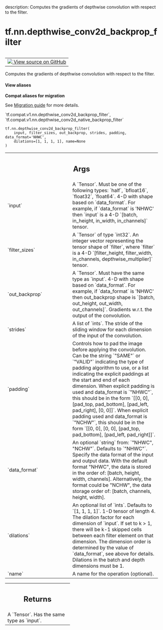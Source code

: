 description: Computes the gradients of depthwise convolution with respect to the filter.

<div itemscope itemtype="http://developers.google.com/ReferenceObject">
<meta itemprop="name" content="tf.nn.depthwise_conv2d_backprop_filter" />
<meta itemprop="path" content="Stable" />
</div>

# tf.nn.depthwise_conv2d_backprop_filter

<!-- Insert buttons and diff -->

<table class="tfo-notebook-buttons tfo-api nocontent" align="left">
<td>
  <a target="_blank" href="https://github.com/tensorflow/tensorflow/blob/r2.3/tensorflow/python/ops/nn_ops.py#L2910-L2978">
    <img src="https://www.tensorflow.org/images/GitHub-Mark-32px.png" />
    View source on GitHub
  </a>
</td>
</table>



Computes the gradients of depthwise convolution with respect to the filter.

<section class="expandable">
  <h4 class="showalways">View aliases</h4>
  <p>
<b>Compat aliases for migration</b>
<p>See
<a href="https://www.tensorflow.org/guide/migrate">Migration guide</a> for
more details.</p>
<p>`tf.compat.v1.nn.depthwise_conv2d_backprop_filter`, `tf.compat.v1.nn.depthwise_conv2d_native_backprop_filter`</p>
</p>
</section>

<pre class="devsite-click-to-copy prettyprint lang-py tfo-signature-link">
<code>tf.nn.depthwise_conv2d_backprop_filter(
    input, filter_sizes, out_backprop, strides, padding, data_format='NHWC',
    dilations=[1, 1, 1, 1], name=None
)
</code></pre>



<!-- Placeholder for "Used in" -->


<!-- Tabular view -->
 <table class="responsive fixed orange">
<colgroup><col width="214px"><col></colgroup>
<tr><th colspan="2"><h2 class="add-link">Args</h2></th></tr>

<tr>
<td>
`input`
</td>
<td>
A `Tensor`. Must be one of the following types: `half`, `bfloat16`,
`float32`, `float64`. 4-D with shape based on `data_format`.  For example,
if `data_format` is 'NHWC' then `input` is a 4-D `[batch, in_height,
in_width, in_channels]` tensor.
</td>
</tr><tr>
<td>
`filter_sizes`
</td>
<td>
A `Tensor` of type `int32`. An integer vector representing the
tensor shape of `filter`, where `filter` is a 4-D `[filter_height,
filter_width, in_channels, depthwise_multiplier]` tensor.
</td>
</tr><tr>
<td>
`out_backprop`
</td>
<td>
A `Tensor`. Must have the same type as `input`. 4-D with shape
based on `data_format`. For example, if `data_format` is 'NHWC' then
out_backprop shape is `[batch, out_height, out_width, out_channels]`.
Gradients w.r.t. the output of the convolution.
</td>
</tr><tr>
<td>
`strides`
</td>
<td>
A list of `ints`. The stride of the sliding window for each
dimension of the input of the convolution.
</td>
</tr><tr>
<td>
`padding`
</td>
<td>
Controls how to pad the image before applying the convolution. Can
be the string `"SAME"` or `"VALID"` indicating the type of padding
algorithm to use, or a list indicating the explicit paddings at the start
and end of each dimension. When explicit padding is used and data_format
is `"NHWC"`, this should be in the form `[[0, 0], [pad_top, pad_bottom],
[pad_left, pad_right], [0, 0]]`. When explicit padding used and
data_format is `"NCHW"`, this should be in the form `[[0, 0], [0, 0],
[pad_top, pad_bottom], [pad_left, pad_right]]`.
</td>
</tr><tr>
<td>
`data_format`
</td>
<td>
An optional `string` from: `"NHWC", "NCHW"`. Defaults to
`"NHWC"`. Specify the data format of the input and output data. With the
default format "NHWC", the data is stored in the order of: [batch, height,
width, channels].
Alternatively, the format could be "NCHW", the data storage order of:
[batch, channels, height, width].
</td>
</tr><tr>
<td>
`dilations`
</td>
<td>
An optional list of `ints`. Defaults to `[1, 1, 1, 1]`. 1-D
tensor of length 4.  The dilation factor for each dimension of `input`. If
set to k > 1, there will be k-1 skipped cells between each filter element
on that dimension. The dimension order is determined by the value of
`data_format`, see above for details. Dilations in the batch and depth
dimensions must be 1.
</td>
</tr><tr>
<td>
`name`
</td>
<td>
A name for the operation (optional).
</td>
</tr>
</table>



<!-- Tabular view -->
 <table class="responsive fixed orange">
<colgroup><col width="214px"><col></colgroup>
<tr><th colspan="2"><h2 class="add-link">Returns</h2></th></tr>
<tr class="alt">
<td colspan="2">
A `Tensor`. Has the same type as `input`.
</td>
</tr>

</table>

